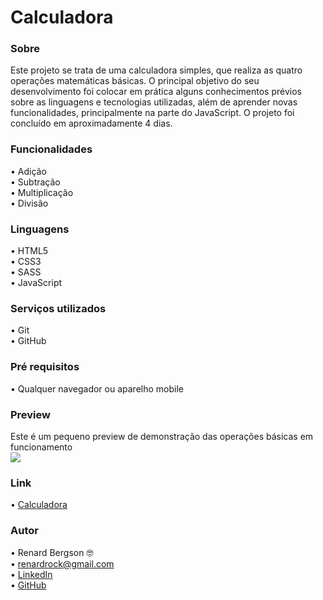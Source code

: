 # Calculadora

### Sobre
Este projeto se trata de uma calculadora simples, que realiza as quatro operações matemáticas básicas. O principal objetivo do seu desenvolvimento foi colocar em prática alguns conhecimentos prévios sobre as linguagens e tecnologias utilizadas, além de aprender novas funcionalidades, principalmente na parte do JavaScript. O projeto foi concluído em aproximadamente 4 dias.

### Funcionalidades
  •	Adição <br>
  •	Subtração  <br>
  •	Multiplicação  <br>
  •	Divisão

### Linguagens
  •	HTML5 <br>
  •	CSS3  <br>
  •	SASS  <br>
  •	JavaScript

### Serviços utilizados
  •	Git <br>
  •	GitHub

### Pré requisitos
  •	Qualquer navegador ou aparelho mobile
  
### Preview
Este é um pequeno preview de demonstração das operações básicas em funcionamento <br>
![](https://github.com/renardbergson/Calculadora/blob/master/img/gif-calculadora.gif) 

### Link
  •	[Calculadora](https://calculadora-rb.netlify.app) 

### Autor
  •	Renard Bergson 🤓 <br>
	•	renardrock@gmail.com <br>
	•	[LinkedIn](https://www.linkedin.com/in/renardbergson) <br>
	•	[GitHub](https://www.github.com/renardbergson)
